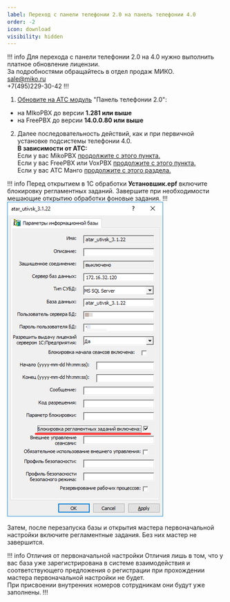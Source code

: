 ```yaml
---
label: Переход с панели телефонии 2.0 на панель телефонии 4.0 
order: -2
icon: download
visibility: hidden
---
```


!!! info
Для перехода с панели телефонии 2.0 на 4.0 нужно выполнить платное обновление лицензии. <br>
За подробностями обращайтесь в отдел продаж МИКО. <br>
sale@miko.ru <br>
+7(495)229-30-42
!!!

1. <a href='/root-guides/obnovmodats/' target="_blank">Обновите на АТС модуль</a> "Панель телефонии 2.0":
- на MIkoPBX до версии **1.281 или выше**
- на FreePBX до версии **14.0.0.80 или выше**

2. Далее последовательность действий, как и при первичной установке подсистемы телефонии 4.0. <br>
**В зависимости от АТС:** <br>
Если у вас MikoPBX <a href='/get-started/mikopbx#получение-кода-автонастройки' target="_blank">продолжите с этого пункта.</a> <br>
Если у вас FreePBX или VoxPBX <a href='/get-started/freepbx#получение-кода-автонастройки' target="_blank">продолжите с этого пункта.</a> <br>
Если у вас АТС Манго <a href='/get-started/nastroyka_1c/' target="_blank">продолжите с этого раздела.</a>

!!! info 
Перед открытием в 1С обработки **Установшик.epf** включите блокировку регламентных заданий. Завершите при необходимости мешающие открытию обработки фоновые задания.
!!!
<img class="miko-shadow"  
    src="/assets/root-guides/obnovlenie/obnov_blok_regl.png"
/> 

Затем, после перезапуска базы и открытия мастера первоначальной настройки включите регламентные задания. Без них мастер не завершится.

!!! info Отличия от первоначальной настройки
Отличия лишь в том, что у вас база уже зарегистрирована в системе взаимодействия и соответствующего предложения о регистрации при прохождении мастера первоначальной настройки не будет. <br>
При присвоении внутренних номеров сотрудникам они будут уже заполнены.
!!!